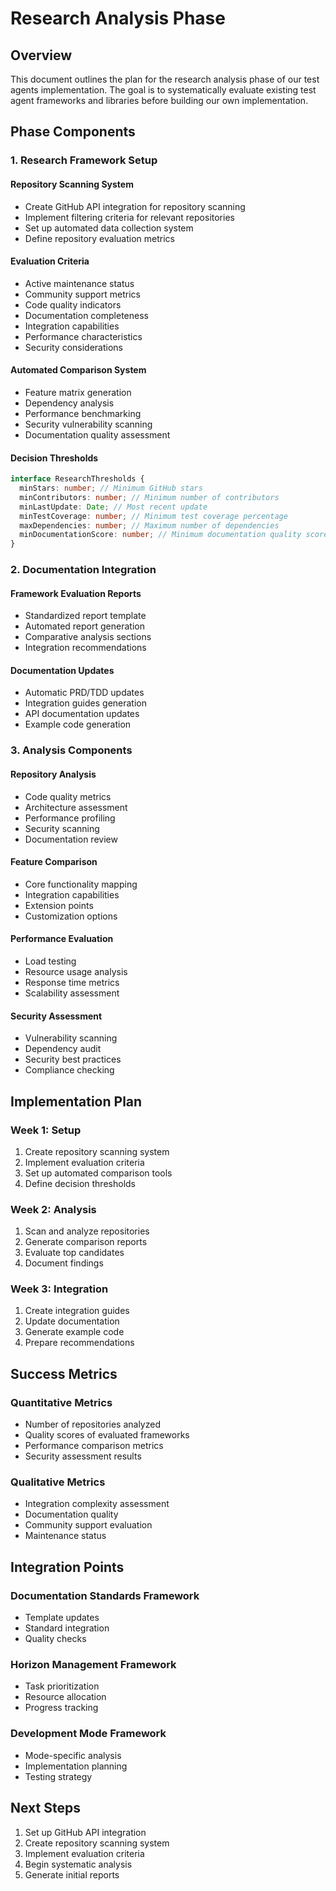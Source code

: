 # Research Analysis Phase

## Overview

This document outlines the plan for the research analysis phase of our test agents implementation. The goal is to systematically evaluate existing test agent frameworks and libraries before building our own implementation.

## Phase Components

### 1. Research Framework Setup

#### Repository Scanning System

- Create GitHub API integration for repository scanning
- Implement filtering criteria for relevant repositories
- Set up automated data collection system
- Define repository evaluation metrics

#### Evaluation Criteria

- Active maintenance status
- Community support metrics
- Code quality indicators
- Documentation completeness
- Integration capabilities
- Performance characteristics
- Security considerations

#### Automated Comparison System

- Feature matrix generation
- Dependency analysis
- Performance benchmarking
- Security vulnerability scanning
- Documentation quality assessment

#### Decision Thresholds

```typescript
interface ResearchThresholds {
  minStars: number; // Minimum GitHub stars
  minContributors: number; // Minimum number of contributors
  minLastUpdate: Date; // Most recent update
  minTestCoverage: number; // Minimum test coverage percentage
  maxDependencies: number; // Maximum number of dependencies
  minDocumentationScore: number; // Minimum documentation quality score
}
```

### 2. Documentation Integration

#### Framework Evaluation Reports

- Standardized report template
- Automated report generation
- Comparative analysis sections
- Integration recommendations

#### Documentation Updates

- Automatic PRD/TDD updates
- Integration guides generation
- API documentation updates
- Example code generation

### 3. Analysis Components

#### Repository Analysis

- Code quality metrics
- Architecture assessment
- Performance profiling
- Security scanning
- Documentation review

#### Feature Comparison

- Core functionality mapping
- Integration capabilities
- Extension points
- Customization options

#### Performance Evaluation

- Load testing
- Resource usage analysis
- Response time metrics
- Scalability assessment

#### Security Assessment

- Vulnerability scanning
- Dependency audit
- Security best practices
- Compliance checking

## Implementation Plan

### Week 1: Setup

1. Create repository scanning system
2. Implement evaluation criteria
3. Set up automated comparison tools
4. Define decision thresholds

### Week 2: Analysis

1. Scan and analyze repositories
2. Generate comparison reports
3. Evaluate top candidates
4. Document findings

### Week 3: Integration

1. Create integration guides
2. Update documentation
3. Generate example code
4. Prepare recommendations

## Success Metrics

### Quantitative Metrics

- Number of repositories analyzed
- Quality scores of evaluated frameworks
- Performance comparison metrics
- Security assessment results

### Qualitative Metrics

- Integration complexity assessment
- Documentation quality
- Community support evaluation
- Maintenance status

## Integration Points

### Documentation Standards Framework

- Template updates
- Standard integration
- Quality checks

### Horizon Management Framework

- Task prioritization
- Resource allocation
- Progress tracking

### Development Mode Framework

- Mode-specific analysis
- Implementation planning
- Testing strategy

## Next Steps

1. Set up GitHub API integration
2. Create repository scanning system
3. Implement evaluation criteria
4. Begin systematic analysis
5. Generate initial reports
